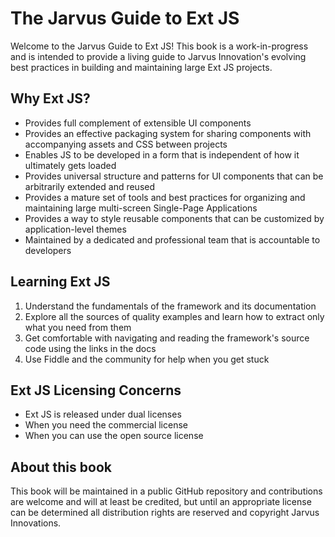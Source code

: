 # The Jarvus Guide to Ext JS

Welcome to the Jarvus Guide to Ext JS! This book is a work-in-progress and is intended to provide a living guide to Jarvus Innovation's evolving best practices in building and maintaining large Ext JS projects.

## Why Ext JS?
- Provides full complement of extensible UI components
- Provides an effective packaging system for sharing components with accompanying assets and CSS between projects
- Enables JS to be developed in a form that is independent of how it ultimately gets loaded
- Provides universal structure and patterns for UI components that can be arbitrarily extended and reused
- Provides a mature set of tools and best practices for organizing and maintaining large multi-screen Single-Page Applications
- Provides a way to style reusable components that can be customized by application-level themes
- Maintained by a dedicated and professional team that is accountable to developers

## Learning Ext JS
1. Understand the fundamentals of the framework and its documentation
2. Explore all the sources of quality examples and learn how to extract only what you need from them
3. Get comfortable with navigating and reading the framework's source code using the links in the docs
4. Use Fiddle and the community for help when you get stuck

## Ext JS Licensing Concerns
- Ext JS is released under dual licenses
- When you need the commercial license
- When you can use the open source license

## About this book
This book will be maintained in a public GitHub repository and contributions are welcome and will at least be credited, but until an appropriate license can be determined all distribution rights are reserved and copyright Jarvus Innovations.